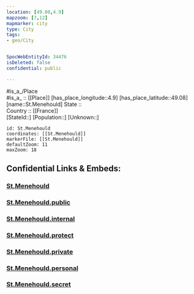 ```yaml
---
location: [49.08,4.9] 
mapzoom: [7,12] 
mapmarker: city 
type: City
tags:
- geo/City


SpocWebEntityId: 34476
isDeleted: false
confidential: public

---
```

#is_a_/Place  
#is_a_ :: [[Place]] 
[has_place_longitude::4.9] 
[has_place_latitude::49.08] 
[name::St.Menehould] 
State ::  
Country :: [[France]]  
[StateId::] 
[Population::] 
[Unknown::] 


```leaflet
id: St.Menehould
coordinates: [[St.Menehould]] 
markerFile: [[St.Menehould]] 
defaultZoom: 11 
maxZoom: 18
```


## Confidential Links & Embeds: 

### [St.Menehould](/_Standards/Earth/Continent/Europe/Europe~West/France/regions~France/Grand_Est/departments~Grand_Est/Marne/communes~Marne/Sainte-Menehould/cities~Sainte-Menehould/St.Menehould.md) 

### [St.Menehould.public](/_public/Earth/Continent/Europe/Europe~West/France/regions~France/Grand_Est/departments~Grand_Est/Marne/communes~Marne/Sainte-Menehould/cities~Sainte-Menehould/St.Menehould.public.md) 

### [St.Menehould.internal](/_internal/Earth/Continent/Europe/Europe~West/France/regions~France/Grand_Est/departments~Grand_Est/Marne/communes~Marne/Sainte-Menehould/cities~Sainte-Menehould/St.Menehould.internal.md) 

### [St.Menehould.protect](/_protect/Earth/Continent/Europe/Europe~West/France/regions~France/Grand_Est/departments~Grand_Est/Marne/communes~Marne/Sainte-Menehould/cities~Sainte-Menehould/St.Menehould.protect.md) 

### [St.Menehould.private](/_private/Earth/Continent/Europe/Europe~West/France/regions~France/Grand_Est/departments~Grand_Est/Marne/communes~Marne/Sainte-Menehould/cities~Sainte-Menehould/St.Menehould.private.md) 

### [St.Menehould.personal](/_personal/Earth/Continent/Europe/Europe~West/France/regions~France/Grand_Est/departments~Grand_Est/Marne/communes~Marne/Sainte-Menehould/cities~Sainte-Menehould/St.Menehould.personal.md) 

### [St.Menehould.secret](/_secret/Earth/Continent/Europe/Europe~West/France/regions~France/Grand_Est/departments~Grand_Est/Marne/communes~Marne/Sainte-Menehould/cities~Sainte-Menehould/St.Menehould.secret.md)

